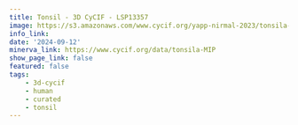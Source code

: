 ```yaml
---
title: Tonsil - 3D CyCIF - LSP13357
image: https://s3.amazonaws.com/www.cycif.org/yapp-nirmal-2023/tonsila-MIP-minerva/Hoechst_ffffff-AF_ff0000-AF2_00ff00-CD31_0000ff.jpg
info_link: 
date: '2024-09-12'
minerva_link: https://www.cycif.org/data/tonsila-MIP
show_page_link: false
featured: false
tags:
    - 3d-cycif
    - human
    - curated
    - tonsil
---
```


